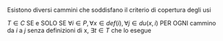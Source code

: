 Esistono diversi cammini che soddisfano il criterio di copertura degli usi

$T \in C$ SE e SOLO SE $\forall i \in P, \forall x \in def(i), \forall j \in du(x, i)$ PER OGNI cammino da $i$ a $j$ senza definizioni di x, $\exists t \in T$ che lo esegue